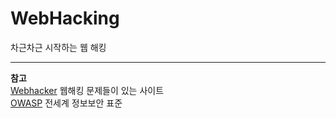 # WebHacking
차근차근 시작하는 웹 해킹

* * * 

**참고**   
[Webhacker](https://webhacking.kr/) 웹해킹 문제들이 있는 사이트   
[OWASP](https://owasp.org/www-community/attacks/) 전세계 정보보안 표준    
